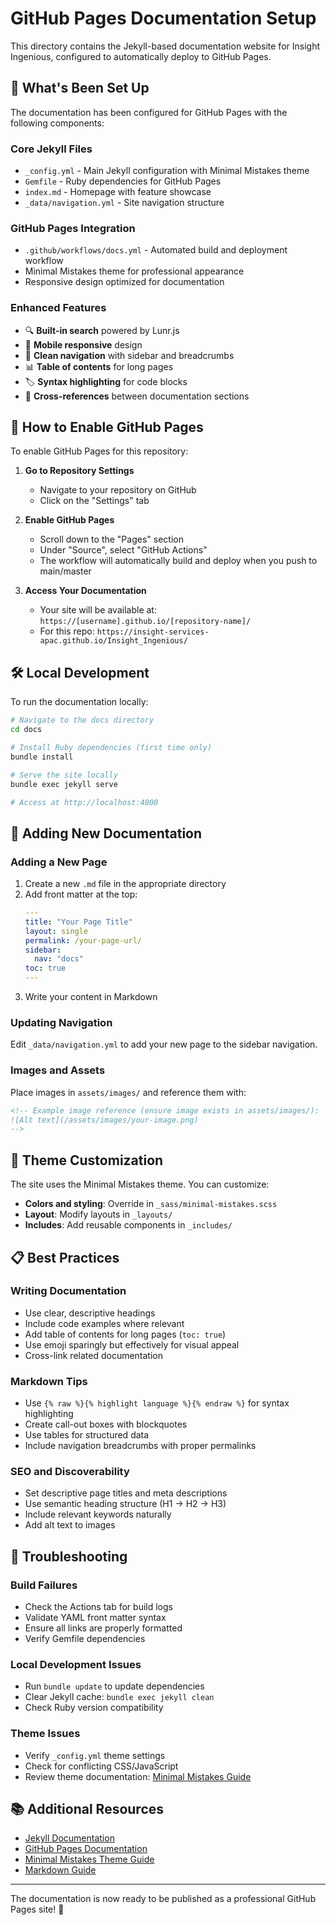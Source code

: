 # GitHub Pages Documentation Setup

This directory contains the Jekyll-based documentation website for Insight Ingenious, configured to automatically deploy to GitHub Pages.

## 📖 What's Been Set Up

The documentation has been configured for GitHub Pages with the following components:

### Core Jekyll Files
- `_config.yml` - Main Jekyll configuration with Minimal Mistakes theme
- `Gemfile` - Ruby dependencies for GitHub Pages
- `index.md` - Homepage with feature showcase
- `_data/navigation.yml` - Site navigation structure

### GitHub Pages Integration
- `.github/workflows/docs.yml` - Automated build and deployment workflow
- Minimal Mistakes theme for professional appearance
- Responsive design optimized for documentation

### Enhanced Features
- 🔍 **Built-in search** powered by Lunr.js
- 📱 **Mobile responsive** design
- 🎨 **Clean navigation** with sidebar and breadcrumbs
- 📊 **Table of contents** for long pages
- 🏷️ **Syntax highlighting** for code blocks
- 🔗 **Cross-references** between documentation sections

## 🚀 How to Enable GitHub Pages

To enable GitHub Pages for this repository:

1. **Go to Repository Settings**
   - Navigate to your repository on GitHub
   - Click on the "Settings" tab

2. **Enable GitHub Pages**
   - Scroll down to the "Pages" section
   - Under "Source", select "GitHub Actions"
   - The workflow will automatically build and deploy when you push to main/master

3. **Access Your Documentation**
   - Your site will be available at: `https://[username].github.io/[repository-name]/`
   - For this repo: `https://insight-services-apac.github.io/Insight_Ingenious/`

## 🛠️ Local Development

To run the documentation locally:

```bash
# Navigate to the docs directory
cd docs

# Install Ruby dependencies (first time only)
bundle install

# Serve the site locally
bundle exec jekyll serve

# Access at http://localhost:4000
```

## 📝 Adding New Documentation

### Adding a New Page
1. Create a new `.md` file in the appropriate directory
2. Add front matter at the top:
   ```yaml
   ---
   title: "Your Page Title"
   layout: single
   permalink: /your-page-url/
   sidebar:
     nav: "docs"
   toc: true
   ---
   ```
3. Write your content in Markdown

### Updating Navigation
Edit `_data/navigation.yml` to add your new page to the sidebar navigation.

### Images and Assets
Place images in `assets/images/` and reference them with:
```markdown
<!-- Example image reference (ensure image exists in assets/images/):
![Alt text](/assets/images/your-image.png)
-->
```

## 🎨 Theme Customization

The site uses the Minimal Mistakes theme. You can customize:

- **Colors and styling**: Override in `_sass/minimal-mistakes.scss`
- **Layout**: Modify layouts in `_layouts/`
- **Includes**: Add reusable components in `_includes/`

## 📋 Best Practices

### Writing Documentation
- Use clear, descriptive headings
- Include code examples where relevant
- Add table of contents for long pages (`toc: true`)
- Use emoji sparingly but effectively for visual appeal
- Cross-link related documentation

### Markdown Tips
- Use `{% raw %}{% highlight language %}{% endraw %}` for syntax highlighting
- Create call-out boxes with blockquotes
- Use tables for structured data
- Include navigation breadcrumbs with proper permalinks

### SEO and Discoverability
- Set descriptive page titles and meta descriptions
- Use semantic heading structure (H1 → H2 → H3)
- Include relevant keywords naturally
- Add alt text to images

## 🔧 Troubleshooting

### Build Failures
- Check the Actions tab for build logs
- Validate YAML front matter syntax
- Ensure all links are properly formatted
- Verify Gemfile dependencies

### Local Development Issues
- Run `bundle update` to update dependencies
- Clear Jekyll cache: `bundle exec jekyll clean`
- Check Ruby version compatibility

### Theme Issues
- Verify `_config.yml` theme settings
- Check for conflicting CSS/JavaScript
- Review theme documentation: [Minimal Mistakes Guide](https://mmistakes.github.io/minimal-mistakes/)

## 📚 Additional Resources

- [Jekyll Documentation](https://jekyllrb.com/docs/)
- [GitHub Pages Documentation](https://docs.github.com/en/pages)
- [Minimal Mistakes Theme Guide](https://mmistakes.github.io/minimal-mistakes/)
- [Markdown Guide](https://www.markdownguide.org/)

---

The documentation is now ready to be published as a professional GitHub Pages site! 🎉
